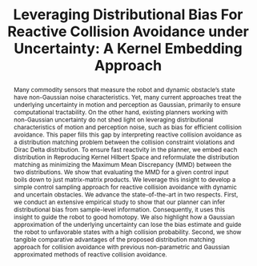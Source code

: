 ---
layout: project-page-new
title: "Leveraging Distributional Bias For Reactive Collision Avoidance under Uncertainty: A Kernel Embedding Approach"
authors:
  - name: Anish Gupta
    sup: 1
  - name: Arun Kumar Singh
    sup: 2
  - name: K. Madhava Krishna
    sup: 1
affiliations:
  - name: IIIT Hyderabad, India
    link: https://robotics.iiit.ac.in
    sup: 1
  - name: University of Tartu, Estonia
    link: #
    sup: 2
permalink: /publications/2022/Anish_Leveraging-Distribution-Bias/
abstract: "Many commodity sensors that measure the robot and dynamic obstacle’s state have non-Gaussian noise characteristics. Yet, many current approaches treat the underlying uncertainty in motion and perception as Gaussian, primarily to ensure computational tractability. On the other hand, existing planners working with non-Gaussian uncertainty do not shed light on leveraging distributional characteristics of motion and perception noise, such as bias for efficient collision avoidance. This paper fills this gap by interpreting reactive collision avoidance as a distribution matching problem between the collision constraint violations and Dirac Delta distribution. To
ensure fast reactivity in the planner, we embed each distribution in Reproducing Kernel Hilbert Space and reformulate the distribution matching as minimizing the Maximum Mean Discrepancy (MMD) between the two distributions. We show that evaluating the MMD for a given control input boils down to just matrix-matrix products. We leverage this insight
to develop a simple control sampling approach for reactive collision avoidance with dynamic and uncertain obstacles. We advance the state-of-the-art in two respects. First, we conduct an extensive empirical study to show that our planner can infer distributional bias from sample-level information. Consequently, it uses this insight to guide the robot to good homotopy. We also highlight how a Gaussian approximation of the underlying uncertainty can lose the bias estimate and
guide the robot to unfavorable states with a high collision probability. Second, we show tangible comparative advantages of the proposed distribution matching approach for collision avoidance with previous non-parametric and Gaussian approximated methods of reactive collision avoidance."
paper: https://ieeexplore.ieee.org/stamp/stamp.jsp?tp=&arnumber=9926450
#supplement: https://robotics.iiit.ac.in/publications/2020/deep-mpc-for-visual-servoing/supplementary.pdf
#video: https://robotics.iiit.ac.in/publications/2020/deep-mpc-for-visual-servoing/video.mp4
iframe: https://www.youtube.com/embed/10QTFtCpmB0 # https://www.youtube.com/embed/jhjskX4FQwA

---
